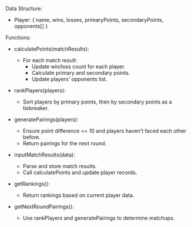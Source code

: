 Data Structure:

- Player: { name, wins, losses, primaryPoints, secondaryPoints, opponents[] }

Functions:

- calculatePoints(matchResults):

  - For each match result:
    - Update win/loss count for each player.
    - Calculate primary and secondary points.
    - Update players' opponents list.

- rankPlayers(players):

  - Sort players by primary points, then by secondary points as a tiebreaker.

- generatePairings(players):

  - Ensure point difference <= 10 and players haven't faced each other before.
  - Return pairings for the next round.

- inputMatchResults(data):

  - Parse and store match results.
  - Call calculatePoints and update player records.

- getRankings():

  - Return rankings based on current player data.

- getNextRoundPairings():
  - Use rankPlayers and generatePairings to determine matchups.
